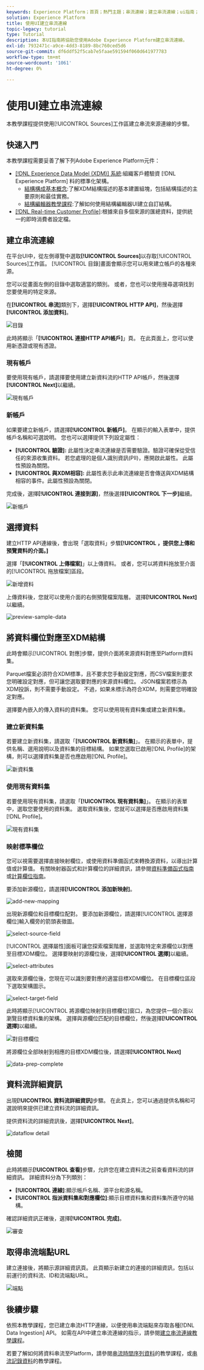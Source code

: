 ```yaml
---
keywords: Experience Platform；首頁；熱門主題；串流連線；建立串流連線；ui指南；教學課程；建立串流連線；串流內嵌；擷取；
solution: Experience Platform
title: 使用UI建立串流連線
topic-legacy: tutorial
type: Tutorial
description: 本UI指南將協助您使用Adobe Experience Platform建立串流連線。
exl-id: 7932471c-a9ce-4dd3-8189-8bc760ced5d6
source-git-commit: df6ddf52f5cab7e5faae591594f060d641977783
workflow-type: tm+mt
source-wordcount: '1061'
ht-degree: 0%

---
```



# 使用UI建立串流連線

本教學課程提供使用[!UICONTROL Sources]工作區建立串流來源連線的步驟。

## 快速入門

本教學課程需要妥善了解下列Adobe Experience Platform元件：

- [[!DNL Experience Data Model (XDM)] 系統](../../../../../xdm/home.md):組織客戶體驗資 [!DNL Experience Platform] 料的標準化架構。
   - [結構構成基本概念](../../../../../xdm/schema/composition.md):了解XDM結構描述的基本建置組塊，包括結構描述的主要原則和最佳實務。
   - [結構編輯器教學課程](../../../../../xdm/tutorials/create-schema-ui.md):了解如何使用結構編輯器UI建立自訂結構。
- [[!DNL Real-time Customer Profile]](../../../../../profile/home.md):根據來自多個來源的匯總資料，提供統一的即時消費者設定檔。

## 建立串流連線

在平台UI中，從左側導覽中選取&#x200B;**[!UICONTROL Sources]**&#x200B;以存取[!UICONTROL Sources]工作區。 [!UICONTROL 目錄]畫面會顯示您可以用來建立帳戶的各種來源。

您可以從畫面左側的目錄中選取適當的類別。 或者，您也可以使用搜尋選項找到您要使用的特定來源。

在&#x200B;**[!UICONTROL 串流]**&#x200B;類別下，選擇&#x200B;**[!UICONTROL HTTP API]**，然後選擇&#x200B;**[!UICONTROL 添加資料]**。

![目錄](../../../../images/tutorials/create/http/catalog.png)

此時將顯示「**[!UICONTROL 連接HTTP API帳戶]**」頁。 在此頁面上，您可以使用新憑證或現有憑證。

### 現有帳戶

要使用現有帳戶，請選擇要使用建立新資料流的HTTP API帳戶，然後選擇&#x200B;**[!UICONTROL Next]**&#x200B;以繼續。

![現有帳戶](../../../../images/tutorials/create/http/existing.png)

### 新帳戶

如果要建立新帳戶，請選擇&#x200B;**[!UICONTROL 新帳戶]**。 在顯示的輸入表單中，提供帳戶名稱和可選說明。 您也可以選擇提供下列設定屬性：

- **[!UICONTROL 驗證]:** 此屬性決定串流連線是否需要驗證。驗證可確保從受信任的來源收集資料。 若您處理的是個人識別資訊(PII)，應開啟此屬性。 此屬性預設為關閉。
- **[!UICONTROL 與XDM相容]:** 此屬性表示此串流連線是否會傳送與XDM結構相容的事件。此屬性預設為關閉。

完成後，選擇&#x200B;**[!UICONTROL 連接到源]**，然後選擇&#x200B;**[!UICONTROL 下一步]**&#x200B;繼續。

![新帳戶](../../../../images/tutorials/create/http/new.png)

## 選擇資料

建立HTTP API連線後，會出現「選取資料」步驟&#x200B;**[!UICONTROL ，提供您上傳和預覽資料的介面。]**

選擇「**[!UICONTROL 上傳檔案]**」以上傳資料。 或者，您可以將資料拖放至介面的[!UICONTROL 拖放檔案]區段。

![新增資料](../../../../images/tutorials/create/http/add-data.png)

上傳資料後，您就可以使用介面的右側預覽檔案階層。 選擇&#x200B;**[!UICONTROL Next]**&#x200B;以繼續。

![preview-sample-data](../../../../images/tutorials/create/http/preview-sample-data.png)

## 將資料欄位對應至XDM結構

此時會顯示[!UICONTROL 對應]步驟，提供介面將來源資料對應至Platform資料集。

Parquet檔案必須符合XDM標準，且不要求您手動設定對應，而CSV檔案則要求您明確設定對應，但可讓您選取要對應的來源資料欄位。 JSON檔案若標示為XDM投訴，則不需要手動設定。 不過，如果未標示為符合XDM，則需要您明確設定對應。

選擇要內嵌入的傳入資料的資料集。 您可以使用現有資料集或建立新資料集。

### 建立新資料集

若要建立新資料集，請選取「**[!UICONTROL 新資料集]**」。 在顯示的表單中，提供名稱、選用說明以及資料集的目標結構。 如果您選取已啟用[!DNL Profile]的架構，則可以選擇資料集是否也應啟用[!DNL Profile]。

![新資料集](../../../../images/tutorials/create/http/new-dataset.png)

### 使用現有資料集

若要使用現有資料集，請選取「**[!UICONTROL 現有資料集]**」。 在顯示的表單中，選取您要使用的資料集。 選取資料集後，您就可以選擇是否應啟用資料集[!DNL Profile]。

![現有資料集](../../../../images/tutorials/create/http/existing-dataset.png)

### 映射標準欄位

您可以視需要選擇直接映射欄位，或使用資料準備函式來轉換源資料，以導出計算值或計算值。 有關映射器函式和計算欄位的詳細資訊，請參閱[資料準備函式指南](../../../../../data-prep/functions.md)或[計算欄位指南](../../../../../data-prep/calculated-fields.md)。

要添加新源欄位，請選擇&#x200B;**[!UICONTROL 添加新映射]**。

![add-new-mapping](../../../../images/tutorials/create/http/add-new-mapping.png)

出現新源欄位和目標欄位配對。 要添加新源欄位，請選擇[!UICONTROL 選擇源欄位]輸入欄旁的箭頭表徵圖。

![select-source-field](../../../../images/tutorials/create/http/select-source-field.png)

[!UICONTROL 選擇屬性]面板可讓您探索檔案階層，並選取特定來源欄位以對應至目標XDM欄位。 選擇要映射的源欄位後，選擇&#x200B;**[!UICONTROL 選擇]**&#x200B;以繼續。

![select-attributes](../../../../images/tutorials/create/http/select-attributes.png)

選取來源欄位後，您現在可以識別要對應的適當目標XDM欄位。 在目標欄位區段下選取架構圖示。

![select-target-field](../../../../images/tutorials/create/http/select-target-field.png)

此時將顯示[!UICONTROL 將源欄位映射到目標欄位]窗口，為您提供一個介面以瀏覽目標資料集的架構。 選擇與源欄位匹配的目標欄位，然後選擇&#x200B;**[!UICONTROL 選擇]**&#x200B;以繼續。

![對目標欄位](../../../../images/tutorials/create/http/map-to-target-field.png)

將源欄位全部映射到相應的目標XDM欄位後，請選擇&#x200B;**[!UICONTROL Next]**

![data-prep-complete](../../../../images/tutorials/create/http/data-prep-complete.png)

## 資料流詳細資訊

出現&#x200B;**[!UICONTROL 資料流詳細資訊]**&#x200B;步驟。 在此頁上，您可以通過提供名稱和可選說明來提供已建立資料流的詳細資訊。

提供資料流的詳細資訊後，選擇&#x200B;**[!UICONTROL Next]**。

![dataflow detail](../../../../images/tutorials/create/http/dataflow-detail.png)

## 檢閱

此時將顯示&#x200B;**[!UICONTROL 查看]**&#x200B;步驟，允許您在建立資料流之前查看資料流的詳細資訊。 詳細資料分為下列類別：

- **[!UICONTROL 連線]**:顯示帳戶名稱、源平台和源名稱。
- **[!UICONTROL 指派資料集和對應欄位]**:顯示目標資料集和資料集所遵守的結構。

確認詳細資訊正確後，選擇&#x200B;**[!UICONTROL 完成]**。

![審查](../../../../images/tutorials/create/http/review.png)

## 取得串流端點URL

建立連接後，將顯示源詳細資訊頁。 此頁顯示新建立的連接的詳細資訊，包括以前運行的資料流、ID和流端點URL。

![端點](../../../../images/tutorials/create/http/endpoint.png)

## 後續步驟

依照本教學課程，您已建立串流HTTP連線，以便使用串流端點來存取各種[!DNL Data Ingestion] API。 如需在API中建立串流連線的指示，請參閱[建立串流連線教學課程](../../../api/create/streaming/http.md)。

若要了解如何將資料串流至Platform，請參閱[串流時間序列資料](../../../../../ingestion/tutorials/streaming-time-series-data.md)的教學課程，或[串流記錄資料](../../../../../ingestion/tutorials/streaming-record-data.md)的教學課程。
